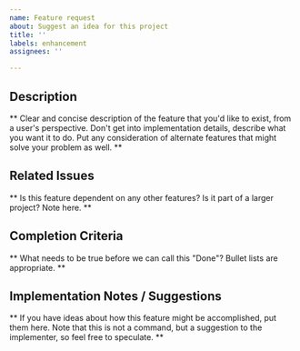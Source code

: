 ```yaml
---
name: Feature request
about: Suggest an idea for this project
title: ''
labels: enhancement
assignees: ''

---
```


## Description

** Clear and concise description of the feature that you'd like to exist, from a user's perspective. Don't get into implementation details, describe what you want it to do. Put any consideration of alternate features that might solve your problem as well. **

## Related Issues

** Is this feature dependent on any other features? Is it part of a larger project? Note here. **

## Completion Criteria

** What needs to be true before we can call this "Done"? Bullet lists are appropriate. **

## Implementation Notes / Suggestions

** If you have ideas about how this feature might be accomplished, put them here. Note that this is not a command, but a suggestion to the implementer, so feel free to speculate. **
